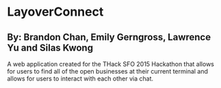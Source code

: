 # LayoverConnect
## By: Brandon Chan, Emily Gerngross, Lawrence Yu and Silas Kwong

A web application created for the THack SFO 2015 Hackathon that allows for users to find all of the open businesses at their current terminal and allows for users to interact with each other via chat.
